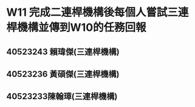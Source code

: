# W11 完成二連桿機構後每個人嘗試三連桿機構並傳到W10的任務回報

## 40523243 賴瑋傑\(三連桿機構\)













## 40523236 黃碩傑\(三連桿機構\)







## 40523233陳翰璋\(三連桿機構\)



